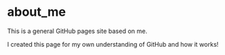 # about_me
This is a general GitHub pages site based on me.

I created this page for my own understanding of GitHub and how it works!
